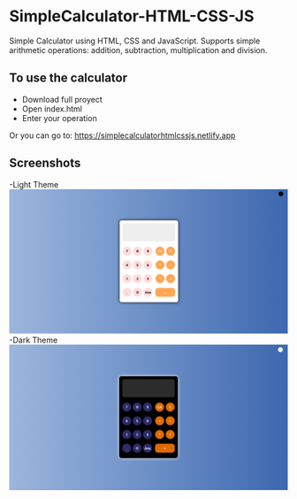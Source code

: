 # SimpleCalculator-HTML-CSS-JS

Simple Calculator using HTML, CSS and JavaScript. Supports simple arithmetic operations: addition, subtraction, multiplication and division.

## To use the calculator
<ul>
   <li>Download full proyect</li>
   <li>Open index.html</li>
   <li>Enter your operation</li>
</ul>

Or you can go to: https://simplecalculatorhtmlcssjs.netlify.app


## Screenshots
-Light Theme
![Screenshot Light Theme](https://github.com/SantiagoCumpa/SimpleCalculator-HTML-CSS-JS/blob/branch1/img/CalculatorLightThemeSS.PNG)
-Dark Theme
![Screenshot Dark Theme](https://github.com/SantiagoCumpa/SimpleCalculator-HTML-CSS-JS/blob/branch1/img/CalculatorDarkThemeSS.PNG)

